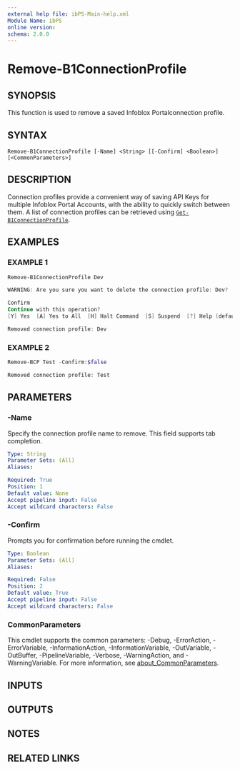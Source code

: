 ```yaml
---
external help file: ibPS-Main-help.xml
Module Name: ibPS
online version:
schema: 2.0.0
---
```


# Remove-B1ConnectionProfile

## SYNOPSIS
This function is used to remove a saved Infoblox Portalconnection profile.

## SYNTAX

```
Remove-B1ConnectionProfile [-Name] <String> [[-Confirm] <Boolean>] [<CommonParameters>]
```

## DESCRIPTION
Connection profiles provide a convenient way of saving API Keys for multiple Infoblox Portal Accounts, with the ability to quickly switch between them.
A list of connection profiles can be retrieved using [`Get-B1ConnectionProfile`](../Get-B1ConnectionProfile/).

## EXAMPLES

### EXAMPLE 1
```powershell
Remove-B1ConnectionProfile Dev

WARNING: Are you sure you want to delete the connection profile: Dev?

Confirm
Continue with this operation?
[Y] Yes  [A] Yes to All  [H] Halt Command  [S] Suspend  [?] Help (default is "Y"): y

Removed connection profile: Dev
```

### EXAMPLE 2
```powershell
Remove-BCP Test -Confirm:$false

Removed connection profile: Test
```

## PARAMETERS

### -Name
Specify the connection profile name to remove.
This field supports tab completion.

```yaml
Type: String
Parameter Sets: (All)
Aliases:

Required: True
Position: 1
Default value: None
Accept pipeline input: False
Accept wildcard characters: False
```

### -Confirm
Prompts you for confirmation before running the cmdlet.

```yaml
Type: Boolean
Parameter Sets: (All)
Aliases:

Required: False
Position: 2
Default value: True
Accept pipeline input: False
Accept wildcard characters: False
```

### CommonParameters
This cmdlet supports the common parameters: -Debug, -ErrorAction, -ErrorVariable, -InformationAction, -InformationVariable, -OutVariable, -OutBuffer, -PipelineVariable, -Verbose, -WarningAction, and -WarningVariable. For more information, see [about_CommonParameters](http://go.microsoft.com/fwlink/?LinkID=113216).

## INPUTS

## OUTPUTS

## NOTES

## RELATED LINKS
